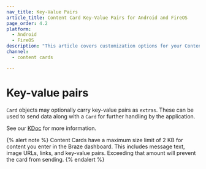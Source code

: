 ```yaml
---
nav_title: Key-Value Pairs
article_title: Content Card Key-Value Pairs for Android and FireOS
page_order: 4.2
platform: 
  - Android
  - FireOS
description: "This article covers customization options for your Content Cards in your Android application."
channel:
  - content cards

---
```


# Key-value pairs

`Card` objects may optionally carry key-value pairs as `extras`. These can be used to send data along with a `Card` for further handling by the application.

See our [KDoc][36] for more information.

{% alert note %}
Content Cards have a maximum size limit of 2 KB for content you enter in the Braze dashboard. This includes message text, image URLs, links, and key-value pairs. Exceeding that amount will prevent the card from sending.
{% endalert %}

[1]: {{site.baseurl}}/user_guide/message_building_by_channel/content_cards/customize/#customization-approaches
[36]: https://appboy.github.io/appboy-android-sdk/kdoc/braze-android-sdk/com.appboy.models.cards/-card/get-extras.html
